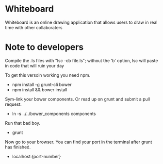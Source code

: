 Whiteboard
==========

Whiteboard is an online drawing application that allows users to draw in real time with other collaboraters

Note to developers
==================
Compile the .ls files with "lsc -cb file.ls"; without the 'b' option, lsc will paste in code that will ruin your day


To get this versoin working you need npm. 
 - npm install -g grunt-cli bower
 - npm install && bower install
 
 
Sym-link your bower components. Or read up on grunt and submit a pull request.
 - ln -s ../../bower_components components
 
 
Run that bad boy.
 - grunt
 

Now go to your browser.
You can find your port in the terminal after grunt has finished.
 - localhost:{port-number}
